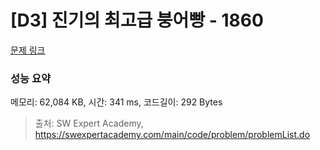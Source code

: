 # [D3] 진기의 최고급 붕어빵 - 1860 

[문제 링크](https://swexpertacademy.com/main/code/problem/problemDetail.do?contestProbId=AV5LsaaqDzYDFAXc) 

### 성능 요약

메모리: 62,084 KB, 시간: 341 ms, 코드길이: 292 Bytes



> 출처: SW Expert Academy, https://swexpertacademy.com/main/code/problem/problemList.do